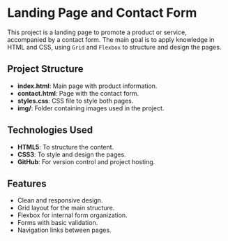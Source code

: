 # Landing Page and Contact Form

This project is a landing page to promote a product or service, accompanied by a contact form. The main goal is to apply knowledge in HTML and CSS, using `Grid` and `Flexbox` to structure and design the pages.

## Project Structure

- **index.html**: Main page with product information.
- **contact.html**: Page with the contact form.
- **styles.css**: CSS file to style both pages.
- **img/**: Folder containing images used in the project.

## Technologies Used

- **HTML5**: To structure the content.
- **CSS3**: To style and design the pages.
- **GitHub**: For version control and project hosting.

## Features

- Clean and responsive design.
- Grid layout for the main structure.
- Flexbox for internal form organization.
- Forms with basic validation.
- Navigation links between pages.
